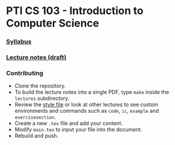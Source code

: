 # PTI CS 103 - Introduction to Computer Science

### [Syllabus](https://docs.google.com/document/d/1WvgGjS-LlSsHJXPYwWew4DQ-SJC_MdBNfPKTu68ljp0/edit)

### [Lecture notes (draft)](https://github.com/pti-cs/pti-cs-103/blob/master/lectures/main.pdf)

### Contributing

- Clone the repository.
- To build the lecture notes into a single PDF, type `make` inside the `lectures` subdirectory.
- Review the [style file](https://github.com/pti-cs/pti-cs-103/blob/master/lectures/style.sty) or look at other lectures to see custom environments and commands such as `code`, `ic`, `example` and `exercisesection`.
- Create a new `.tex` file and add your content.
- Modify `main.tex` to input your file into the document.
- Rebuild and push.